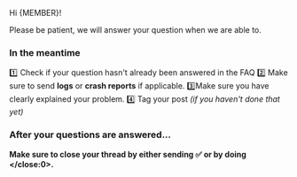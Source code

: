 Hi {MEMBER}!

Please be patient, we will answer your question when we are able to.

### In the meantime
:one: Check if your question hasn't already been answered in the FAQ
:two: Make sure to send **logs** or **crash reports** if applicable.
:three:Make sure you have clearly explained your problem.
:four: Tag your post *(if you haven't done that yet)*

### After your questions are answered...
**Make sure to close your thread by either sending :white_check_mark: or by doing </close:0>.**